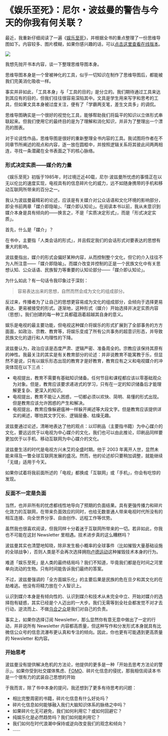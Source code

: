 # 《娱乐至死》：尼尔・波兹曼的警告与今天的你我有何关联？

最近，我重新仔细阅读了一遍《[娱乐至死](https://book.douban.com/subject/26319730/)》，并根据全书的重点整理了一份思维导图如下。内容较多、图片模糊，如果你感兴趣的话，可以[点击这里查看在线版本](https://www.figma.com/file/xx7BHeGlnNNzH4kHS03PdS/%E5%A8%B1%E4%B9%90%E8%87%B3%E6%AD%BB?node-id=0%3A1)。

![](https://s2.loli.net/2022/06/29/xNehukVZKLbC9R6.png)

我想先抛开书本内容，谈一下整理思维导图本身。

思维导图本身是一个曾被神化的工具，似乎一切知识在制作了思维导图后，都能被我们完美消化吸收一样。

事实并非如此，「工具本身」与「工具的目的」是分立的。我们期待通过工具来达到其应有的目的，但我们往往很容易深陷其中。文具是学生用来写字和思考的工具，但如果文具本身被过度关注，便有了「学霸两支笔，差生文具多」的调侃。

思维导图确实是一个很好的视觉化工具，能够帮助我们将扁平的知识以立体形式串联起来。但我们使用它的最终目的是为了理解和消化知识，并非为了整理出一个漂亮的图表。

对于论说性作品，思维导图是很好的重新整理全书内容的工具。我试图将作者在不同章节所阐述的观点和内容，逐一放在圆框中，并按照逻辑关系将其彼此间两两相连，寻找一条潜藏在全书表面之下的核心脉络。

### 形式决定实质——媒介的力量

《娱乐至死》初版于1985年，时过境迁近40载，尼尔·波兹曼所忧虑的事情正在以无以伦比的速度实现，电视具有的信息碎片化的威力，远不如随身携带的手机和移动互联网所带来的百分之一。

我认为波兹曼最精彩的论述，应该是有关媒介对公众话语和文化环境的影响部分，即全书前两章「媒介即隐喻」、「媒介即认知论」。在阅读本书以前，我从未意识到媒介本身是具有倾向的——换言之，不是「实质决定形式」，而是「形式决定实质」。

首先，什么是「媒介」？

在书中，主要指「人类会话的形式」，并且假定我们的会话形式对要表达的思想有重大的影响。

波兹曼指出，媒介的形式会偏好某种内容，从而控制整个文化，但它的介入往往不为人所注意——「媒介即隐喻」。而媒介改变并控制的正是一个民族文化中有关思想认知、公众话语、民族智力等重要的认知论部分——「媒介即认知论」。

为什么如此？有一句话令我印象过于深刻：

> 容易表达出来的思想，自然而然会成为文化的组成部分。
> 

反过来，传播者为了让自己的思想更容易成为文化的组成部分，会倾向于选择更易表达、更易被接受的形式。逐渐地，这种形式（媒介）开始选择并决定实质内容（思想）。我们创建的每一种工具都蕴涵着超越其自身的意义。

娱乐是电视的最主要功能，但电视这种媒介将娱乐的形式扩展到了全部事务的方方面面，如政治、宗教、教育等，将娱乐变成了所有公共事务的超意识形态，并导致民族文化的退行和人均理性的下降。

波兹曼认为，政治应该是态度严肃、逻辑严密、准备周全的。宗教应该保持其原有的神性。我最关注的其实是有关教育部分的论述：并非说教育不能寓教于乐，但显然不是说，只有以娱乐形态出现的教育才是好教育，教育应有之义和电视媒介的冲突体现在以下三点：

- 电视提出，教育不需要有基础知识储备。任何节目和课程都应该以零基础观众为对象。但是，教育应该要求递进式的学习，只有在一定的知识储备后才能理解更复杂、更深入的知识。
- 电视提出，教育不能让人困惑，一切都必须以欢快、简明、易懂的形式出现。但是教育应该允许困惑的产生和解决。
- 电视提出，教育应像躲避瘟神一样躲开阐述等大段文字。但是教育应该提供详实的阐述，哪怕其文字冗长、逻辑层叠、枯燥无趣。

波兹曼通过论述，清晰地表达了他的观点：以印刷品（主要指书籍）为中心媒介的文化，要远远优于以电视为中心媒介的文化，我们也可以由此推论，印刷品同样要更加优于以手机、移动互联网为中心媒介的文化。

波兹曼生活的时代是电视方兴未艾的全盛时期。他于 2003 年离开人世，显然未能来得及一瞥全球互联网发展的盛况。然而，他的论述却只要稍加调整，就能继续「无缝」适用于今天。

如果你试着将我前面所述的「电视」都换成「互联网」或「手机」，你会有吃惊的发现。

### 反面不一定是负面

当然，也并非所有的忧虑都线性地导向了预期的负面结果。具有更强传播力和碎片化效力的互联网，在带来负面效应的同时，也给无数普通人带来电视时代所没有的相互连接、向全世界分享、自由创作、远程工作等优势。

虽然我也很喜欢阅读，但我同样十分着迷于互联网所带来的一切。若非如此，你我也不可能在这封 Newsletter 里相遇。技术进步真的这么糟糕吗？

波兹曼其实也清楚地知晓，除非发生极小概率的全球事件（比如摧毁大量基础设施的全球战争），否则人类是不会再次选择拥抱[卢德运动](https://baike.baidu.com/item/%E5%8D%A2%E5%BE%B7%E8%BF%90%E5%8A%A8/2928311)这种摧毁技术本身的行为。

难道「娱乐至死」是人类的最终结局吗？我们不知道，毕竟我们都是在时间之河里单向流动的生物。只有时间能告诉我们最终的答案。

不过，波兹曼强调的「全方面娱乐化」的主要后果是民族的危在旦夕和其文化的在劫难逃。他没有将精力放在个人智识上。

认识到媒介本身是有倾向性的、认识到媒介和技术从未完全中立、开始对媒介的选择抱有疑惑，其实已经是个人迈出的一大步。我们无需等到全社会都发觉不对才去行动，逆流而上、不做[乌合之众](https://baike.baidu.com/item/%E4%B9%8C%E5%90%88%E4%B9%8B%E4%BC%97%EF%BC%9A%E5%A4%A7%E4%BC%97%E5%BF%83%E7%90%86%E7%A0%94%E7%A9%B6/2957601?fromtitle=%E4%B9%8C%E5%90%88%E4%B9%8B%E4%BC%97&fromid=3836580)是我们对自己的负责。

事实上，如果你选择订阅 Newsletter，那么显然你有意无意中做出了一定的行动，并非说所有 Newsletter 内容都高质量，但这种写作和分发形式本身就具有比微信公众号的信息流瀑布更认真和专注的倾向。因此，你也更有可能遇到更高质量的 Newsletter 和内容。

### 开始思考

波兹曼没有提供解决危机的方法论，他提供的更多是一种「开始去思考方法论的警示」。如果你受到社交媒体焦虑、[FOMO](https://baike.baidu.com/item/%E9%94%99%E5%A4%B1%E6%81%90%E6%83%A7%E7%97%87/9242754)、碎片化信息的侵扰，那我相信阅读本书是一个很有力的武装自己思想的开始

于我而言，除了书中本身的提问，我还想到了更多有待思考的问题：

- 相比完整周密的书籍，碎片化信息有什么好处吗？
- 碎片化信息如何能够融入我们大脑知识体系的脉络之中吗？
- 如果碎片化无可避免，我们如何利用它？或如何回避它？
- 纯娱乐化是必然趋势吗？我们如何能利用它？
- 我们如何在时代浪潮中保持或逆向改变我们的观念和倾向？
- ……